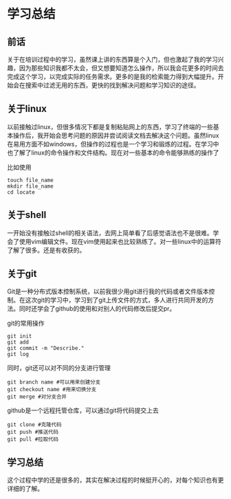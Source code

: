 # 学习总结

## 前话

关于在培训过程中的学习，虽然课上讲的东西算是个入门，但也激起了我的学习兴趣，因为那些知识我都不太会，但又想要知道怎么操作，所以我会花更多的时间去完成这个学习，以完成实际的任务需求。更多的是我的检索能力得到大幅提升。开始会在搜索中过滤无用的东西，更快的找到解决问题和学习知识的途径。

## 关于linux

以前接触过linux，但很多情况下都是复制粘贴网上的东西，学习了终端的一些基本操作后，我开始会思考问题的原因并尝试阅读文档去解决这个问题。虽然linux在易用方面不如windows，但操作的过程也是一个学习和锻炼的过程。在学习中也了解了linux的命令操作和文件结构。现在对一些基本的命令能够熟练的操作了

比如使用

```
touch file_name
mkdir file_name
cd locate
```

## 关于shell

一开始没有接触过shell的相关语法，去网上简单看了后感觉语法也不是很难。学会了使用vim编辑文件。现在vim使用起来也比较熟练了。对一些linux中的运算符了解了很多。还是有收获的。

## 关于git

Git是一种分布式版本控制系统，以前我很少用git进行我的代码或者文件版本控制。在这次git的学习中，学习到了git上传文件的方式，多人进行共同开发的方法。同时还学会了github的使用和对别人的代码修改后提交pr。

git的常用操作

```
git init
git add
git commit -m "Describe."
git log
```

同时，git还可以对不同的分支进行管理

```
git branch name #可以用来创建分支
git checkout name #用来切换分支
git merge #对分支合并
```

github是一个远程托管仓库，可以通过git将代码提交上去

```
git clone #克隆代码
git push #推送代码
git pull #拉取代码
```

## 学习总结

这个过程中学的还是很多的，其实在解决过程的时候挺开心的，对每个知识也有更详细的了解。